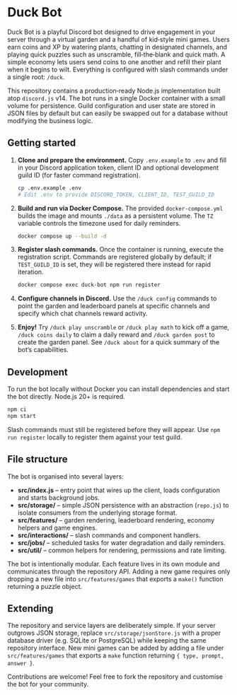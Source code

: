 # Duck Bot

Duck Bot is a playful Discord bot designed to drive engagement in your server through a virtual garden and a handful of kid‑style mini games.  Users earn coins and XP by watering plants, chatting in designated channels, and playing quick puzzles such as unscramble, fill‑the‑blank and quick math.  A simple economy lets users send coins to one another and refill their plant when it begins to wilt.  Everything is configured with slash commands under a single root: `/duck`.

This repository contains a production‑ready Node.js implementation built atop `discord.js` v14.  The bot runs in a single Docker container with a small volume for persistence.  Guild configuration and user state are stored in JSON files by default but can easily be swapped out for a database without modifying the business logic.

## Getting started

1. **Clone and prepare the environment.** Copy `.env.example` to `.env` and fill in your Discord application token, client ID and optional development guild ID (for faster command registration).

   ```sh
   cp .env.example .env
   # Edit .env to provide DISCORD_TOKEN, CLIENT_ID, TEST_GUILD_ID
   ```

2. **Build and run via Docker Compose.** The provided `docker-compose.yml` builds the image and mounts `./data` as a persistent volume.  The `TZ` variable controls the timezone used for daily reminders.

   ```sh
   docker compose up --build -d
   ```

3. **Register slash commands.** Once the container is running, execute the registration script.  Commands are registered globally by default; if `TEST_GUILD_ID` is set, they will be registered there instead for rapid iteration.

   ```sh
   docker compose exec duck-bot npm run register
   ```

4. **Configure channels in Discord.** Use the `/duck config` commands to point the garden and leaderboard panels at specific channels and specify which chat channels reward activity.

5. **Enjoy!** Try `/duck play unscramble` or `/duck play math` to kick off a game, `/duck coins daily` to claim a daily reward and `/duck garden post` to create the garden panel.  See `/duck about` for a quick summary of the bot’s capabilities.

## Development

To run the bot locally without Docker you can install dependencies and start the bot directly.  Node.js 20+ is required.

```sh
npm ci
npm start
```

Slash commands must still be registered before they will appear.  Use `npm run register` locally to register them against your test guild.

## File structure

The bot is organised into several layers:

- **src/index.js** – entry point that wires up the client, loads configuration and starts background jobs.
- **src/storage/** – simple JSON persistence with an abstraction (`repo.js`) to isolate consumers from the underlying storage format.
- **src/features/** – garden rendering, leaderboard rendering, economy helpers and game engines.
- **src/interactions/** – slash commands and component handlers.
- **src/jobs/** – scheduled tasks for water degradation and daily reminders.
- **src/util/** – common helpers for rendering, permissions and rate limiting.

The bot is intentionally modular.  Each feature lives in its own module and communicates through the repository API.  Adding a new game requires only dropping a new file into `src/features/games` that exports a `make()` function returning a puzzle object.

## Extending

The repository and service layers are deliberately simple.  If your server outgrows JSON storage, replace `src/storage/jsonStore.js` with a proper database driver (e.g. SQLite or PostgreSQL) while keeping the same repository interface.  New mini games can be added by adding a file under `src/features/games` that exports a `make` function returning `{ type, prompt, answer }`.

Contributions are welcome!  Feel free to fork the repository and customise the bot for your community.
